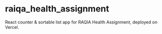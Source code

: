 # raiqa_health_assignment
React counter &amp; sortable list app for RAQIA Health Assignment, deployed on Vercel.
